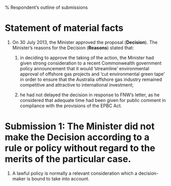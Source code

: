 % Respondent’s outline of submissions

Statement of material facts
===========================

1.  On 30 July 2013, the Minister approved the proposal (**Decision**).
    The Minister’s reasons for the Decision (**Reasons**) stated that:

    1.  in deciding to approve the taking of the action, the Minister had
        given strong consideration to a recent Commonwealth government
        policy announcement that it would ’streamline’ environmental
        approval of offshore gas projects and ‘cut environmental green tape’
        in order to ensure that the Australia offshore gas industry remained
        competitive and attractive to international investment;

    2.  he had not delayed the decision in response to FNW’s letter, as
        he considered that adequate time had been given for public comment in
        compliance with the provisions of the EPBC Act.

Submission 1: The Minister did not make the Decision according to a rule or policy without regard to the merits of the particular case.
======================

1.  A lawful policy is normally a relevant consideration which a decision-maker
    is bound to take into account.

